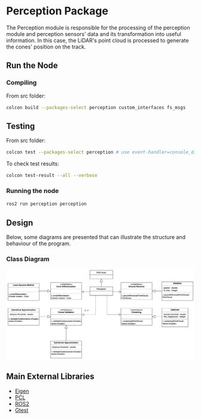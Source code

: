 # Perception Package

The Perception module is responsible for the processing of the perception module and perception sensors' data and its transformation into useful information. In this case, the LiDAR's point cloud is processed to generate the cones' position on the track.

## Run the Node

### Compiling

From src folder:
```sh
colcon build --packages-select perception custom_interfaces fs_msgs
```

## Testing

From src folder:
```sh
colcon test --packages-select perception # use event-handler=console_direct+ for imediate output
```

To check test results:
```sh
colcon test-result --all --verbose
```

### Running the node

```sh
ros2 run perception perception
```

## Design

Below, some diagrams are presented that can illustrate the structure and behaviour of the program.

### Class Diagram

![Perception Class Diagram](../../docs/assets/Perception/class_diagram.png)


## Main External Libraries

- [Eigen](https://eigen.tuxfamily.org/index.php?title=Main_Page)
- [PCL](https://pointclouds.org)
- [ROS2](https://docs.ros.org/en/foxy/index.html)
- [Gtest](http://google.github.io/googletest/)